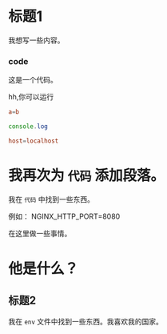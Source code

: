 # 标题1

我想写一些内容。

### code


这是一个代码。

hh,你可以运行

```conf
a=b
```

```js
console.log
```

```conf
host=localhost
```


# 我再次为 `代码` 添加段落。

我在 `代码` 中找到一些东西。

例如： NGINX_HTTP_PORT=8080

在这里做一些事情。

# 他是什么？

## 标题2

我在 `env` 文件中找到一些东西。我喜欢我的国家。
